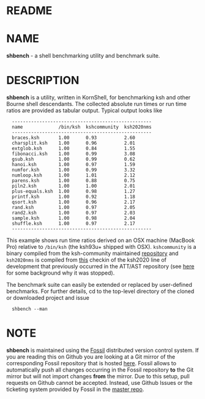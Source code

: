 # README

# NAME

**shbench** - a shell benchmarking utility and benchmark suite.

# DESCRIPTION

**shbench** is a utility, written in KornShell, for benchmarking ksh and
other Bourne shell descendants. The collected absolute run times or run
time ratios are provided as tabular output. Typical output looks like

      ---------------------------------------------------
      name             /bin/ksh  kshcommunity  ksh2020nms
      ---------------------------------------------------
      braces.ksh       1.00      0.93          2.60
      charsplit.ksh    1.00      0.96          2.01
      extglob.ksh      1.00      0.84          1.55
      fibonacci.ksh    1.00      0.99          3.08
      gsub.ksh         1.00      0.99          0.62
      hanoi.ksh        1.00      0.97          1.59
      numfor.ksh       1.00      0.99          3.32
      numloop.ksh      1.00      1.01          2.12
      parens.ksh       1.00      0.88          0.75
      piln2.ksh        1.00      1.00          2.01
      plus-equals.ksh  1.00      0.98          1.27
      printf.ksh       1.00      0.92          1.18
      qsort.ksh        1.00      0.96          2.17
      rand.ksh         1.00      0.97          2.05
      rand2.ksh        1.00      0.97          2.03
      sample.ksh       1.00      0.98          2.04
      shuffle.ksh      1.00      0.97          2.17
      ---------------------------------------------------

This example shows run time ratios derived on an OSX machine (MacBook
Pro) relative to `/bin/ksh` (the ksh93u+ shipped with OSX).
`kshcommunity` is a binary compiled from the ksh-community maintained
[repository](https://github.com/ksh-community/ksh) and `ksh2020nms` is
compiled from
[this](https://github.com/att/ast/commit/43d1853550010c2badce7da704019f5e61f62cac)
checkin of the ksh2020 line of development that previously occurred in
the ATT/AST repository (see
[here](https://github.com/att/ast/issues/1466) for some background why
it was stopped).

The benchmark suite can easily be extended or replaced by user-defined
benchmarks. For further details, cd to the top-level directory of the
cloned or downloaded project and issue

      shbench --man


# NOTE

**shbench** is maintained using the [Fossil](https://fossil-scm.org)
distributed version control system. If you are reading this on Github
you are looking at a Git mirror of the corresponding Fossil repository
that is hosted [here](http://fossil.0branch.com/csb). Fossil allows to
automatically push all changes occurring in the Fossil repository **to**
the Git mirror but will not import changes **from** the mirror. Due to
this setup, pull requests on Github cannot be accepted. Instead, use
Github Issues or the ticketing system provided by Fossil in the [master
repo](http://fossil.0branch.com/csb/ticket).
